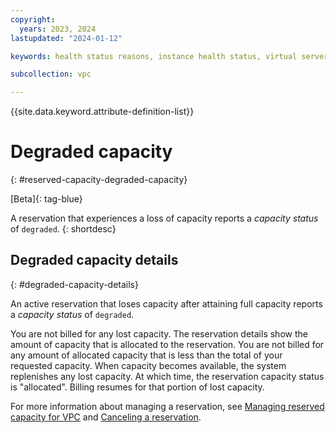 ```yaml
---
copyright:
  years: 2023, 2024
lastupdated: "2024-01-12"

keywords: health status reasons, instance health status, virtual server health status,

subcollection: vpc

---
```


{{site.data.keyword.attribute-definition-list}}

# Degraded capacity
{: #reserved-capacity-degraded-capacity}

[Beta]{: tag-blue}

A reservation that experiences a loss of capacity reports a _capacity status_ of `degraded`.
{: shortdesc}

## Degraded capacity details
{: #degraded-capacity-details}

An active reservation that loses capacity after attaining full capacity reports a _capacity status_ of `degraded`.

You are not billed for any lost capacity. The reservation details show the amount of capacity that is allocated to the reservation. You are not billed for any amount of allocated capacity that is less than the total of your requested capacity. When capacity becomes available, the system replenishes any lost capacity. At which time, the reservation capacity status is "allocated". Billing resumes for that portion of lost capacity.

For more information about managing a reservation, see [Managing reserved capacity for VPC](/docs/vpc?topic=vpc-managing-reserved-capacity-vpc&interface=ui) and [Canceling a reservation](/docs/vpc?topic=vpc-reserved-capacity-cancel-reservation).
